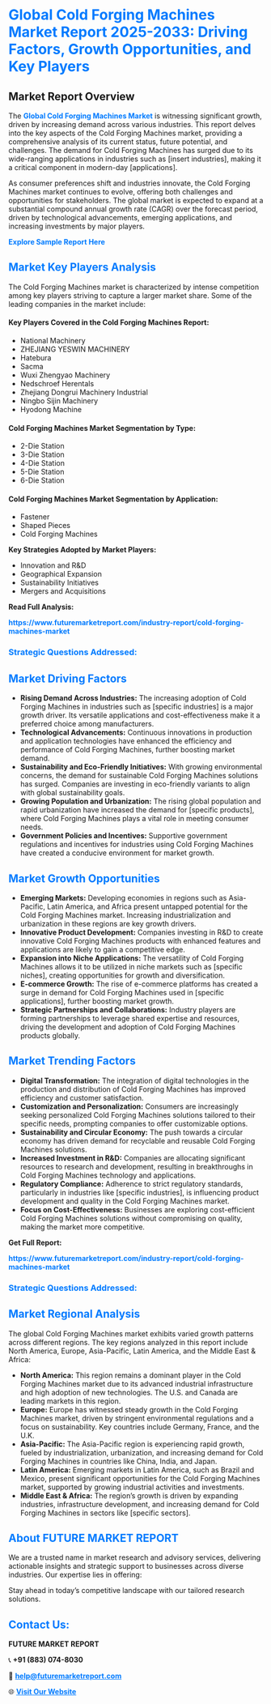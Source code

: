 <h1 style="color: #007BFF;">Global Cold Forging Machines Market Report 2025-2033: Driving Factors, Growth Opportunities, and Key Players</h1>

<section id="overview">
<h2>Market Report Overview</h2>
<p>The <a href="https://www.futuremarketreport.com/industry-report/cold-forging-machines-market" style="color: #007BFF; text-decoration: none;"><strong>Global Cold Forging Machines Market</strong></a> is witnessing significant growth, driven by increasing demand across various industries. This report delves into the key aspects of the Cold Forging Machines market, providing a comprehensive analysis of its current status, future potential, and challenges. The demand for Cold Forging Machines has surged due to its wide-ranging applications in industries such as [insert industries], making it a critical component in modern-day [applications].</p>
<p>As consumer preferences shift and industries innovate, the Cold Forging Machines market continues to evolve, offering both challenges and opportunities for stakeholders. The global market is expected to expand at a substantial compound annual growth rate (CAGR) over the forecast period, driven by technological advancements, emerging applications, and increasing investments by major players.</p>
</section>

<section id="overview">
<p><a href="https://www.futuremarketreport.com/request-sample/reportId=127883" style="color: #007BFF; text-decoration: none;"><strong>Explore Sample Report Here</strong></a></p>
</section>

<section id="key-players">
<h2 style="color: #007BFF;">Market Key Players Analysis</h2>
<p>The Cold Forging Machines market is characterized by intense competition among key players striving to capture a larger market share. Some of the leading companies in the market include:</p>
<h4>Key Players Covered in the Cold Forging Machines Report:</h4>
<ul><li>National Machinery</li><li>ZHEJIANG YESWIN MACHINERY</li><li>Hatebura</li><li>Sacma</li><li>Wuxi Zhengyao Machinery</li><li>Nedschroef Herentals</li><li>Zhejiang Dongrui Machinery Industrial</li><li>Ningbo Sijin Machinery</li><li>Hyodong Machine</li></ul>
<h4>Cold Forging Machines Market Segmentation by Type:</h4>
<ul><li>2-Die Station</li><li>3-Die Station</li><li>4-Die Station</li><li>5-Die Station</li><li>6-Die Station</li></ul>

<h4>Cold Forging Machines Market Segmentation by Application:</h4>
<ul><li>Fastener</li><li>Shaped Pieces</li><li>Cold Forging Machines</li></ul>
<p><strong>Key Strategies Adopted by Market Players:</strong></p>
<ul>
<li>Innovation and R&D</li>
<li>Geographical Expansion</li>
<li>Sustainability Initiatives</li>
<li>Mergers and Acquisitions</li>
</ul>
</section>

<section>
<p><strong>Read Full Analysis: </strong></p><a href="https://www.futuremarketreport.com/industry-report/cold-forging-machines-market" style="color: #007BFF; text-decoration: none;"><strong>https://www.futuremarketreport.com/industry-report/cold-forging-machines-market</strong></a>
<h3 style="color: #007BFF;">Strategic Questions Addressed:</h3>
</section>

<section id="driving-factors">
<h2 style="color: #007BFF;">Market Driving Factors</h2>
<ul>
<li><strong>Rising Demand Across Industries:</strong> The increasing adoption of Cold Forging Machines in industries such as [specific industries] is a major growth driver. Its versatile applications and cost-effectiveness make it a preferred choice among manufacturers.</li>
<li><strong>Technological Advancements:</strong> Continuous innovations in production and application technologies have enhanced the efficiency and performance of Cold Forging Machines, further boosting market demand.</li>
<li><strong>Sustainability and Eco-Friendly Initiatives:</strong> With growing environmental concerns, the demand for sustainable Cold Forging Machines solutions has surged. Companies are investing in eco-friendly variants to align with global sustainability goals.</li>
<li><strong>Growing Population and Urbanization:</strong> The rising global population and rapid urbanization have increased the demand for [specific products], where Cold Forging Machines plays a vital role in meeting consumer needs.</li>
<li><strong>Government Policies and Incentives:</strong> Supportive government regulations and incentives for industries using Cold Forging Machines have created a conducive environment for market growth.</li>
</ul>
</section>

<section id="growth-opportunities">
<h2 style="color: #007BFF;">Market Growth Opportunities</h2>
<ul>
<li><strong>Emerging Markets:</strong> Developing economies in regions such as Asia-Pacific, Latin America, and Africa present untapped potential for the Cold Forging Machines market. Increasing industrialization and urbanization in these regions are key growth drivers.</li>
<li><strong>Innovative Product Development:</strong> Companies investing in R&D to create innovative Cold Forging Machines products with enhanced features and applications are likely to gain a competitive edge.</li>
<li><strong>Expansion into Niche Applications:</strong> The versatility of Cold Forging Machines allows it to be utilized in niche markets such as [specific niches], creating opportunities for growth and diversification.</li>
<li><strong>E-commerce Growth:</strong> The rise of e-commerce platforms has created a surge in demand for Cold Forging Machines used in [specific applications], further boosting market growth.</li>
<li><strong>Strategic Partnerships and Collaborations:</strong> Industry players are forming partnerships to leverage shared expertise and resources, driving the development and adoption of Cold Forging Machines products globally.</li>
</ul>
</section>

<section id="trending-factors">
<h2 style="color: #007BFF;">Market Trending Factors</h2>
<ul>
<li><strong>Digital Transformation:</strong> The integration of digital technologies in the production and distribution of Cold Forging Machines has improved efficiency and customer satisfaction.</li>
<li><strong>Customization and Personalization:</strong> Consumers are increasingly seeking personalized Cold Forging Machines solutions tailored to their specific needs, prompting companies to offer customizable options.</li>
<li><strong>Sustainability and Circular Economy:</strong> The push towards a circular economy has driven demand for recyclable and reusable Cold Forging Machines solutions.</li>
<li><strong>Increased Investment in R&D:</strong> Companies are allocating significant resources to research and development, resulting in breakthroughs in Cold Forging Machines technology and applications.</li>
<li><strong>Regulatory Compliance:</strong> Adherence to strict regulatory standards, particularly in industries like [specific industries], is influencing product development and quality in the Cold Forging Machines market.</li>
<li><strong>Focus on Cost-Effectiveness:</strong> Businesses are exploring cost-efficient Cold Forging Machines solutions without compromising on quality, making the market more competitive.</li>
</ul>
</section>

<section>
<p><strong>Get Full Report: </strong></p><a href="https://www.futuremarketreport.com/industry-report/cold-forging-machines-market" style="color: #007BFF; text-decoration: none;"><strong>https://www.futuremarketreport.com/industry-report/cold-forging-machines-market</strong></a>
<h3 style="color: #007BFF;">Strategic Questions Addressed:</h3>
</section>


<section id="regional-analysis">
<h2 style="color: #007BFF;">Market Regional Analysis</h2>
<p>The global Cold Forging Machines market exhibits varied growth patterns across different regions. The key regions analyzed in this report include North America, Europe, Asia-Pacific, Latin America, and the Middle East & Africa:</p>
<ul>
<li><strong>North America:</strong> This region remains a dominant player in the Cold Forging Machines market due to its advanced industrial infrastructure and high adoption of new technologies. The U.S. and Canada are leading markets in this region.</li>
<li><strong>Europe:</strong> Europe has witnessed steady growth in the Cold Forging Machines market, driven by stringent environmental regulations and a focus on sustainability. Key countries include Germany, France, and the U.K.</li>
<li><strong>Asia-Pacific:</strong> The Asia-Pacific region is experiencing rapid growth, fueled by industrialization, urbanization, and increasing demand for Cold Forging Machines in countries like China, India, and Japan.</li>
<li><strong>Latin America:</strong> Emerging markets in Latin America, such as Brazil and Mexico, present significant opportunities for the Cold Forging Machines market, supported by growing industrial activities and investments.</li>
<li><strong>Middle East & Africa:</strong> The region’s growth is driven by expanding industries, infrastructure development, and increasing demand for Cold Forging Machines in sectors like [specific sectors].</li>
</ul>
</section>

<footer>
<h2 style="color: #007BFF;">About FUTURE MARKET REPORT</h2>
<p>We are a trusted name in market research and advisory services, delivering actionable insights and strategic support to businesses across diverse industries. Our expertise lies in offering:</p>

<p>Stay ahead in today’s competitive landscape with our tailored research solutions.</p>

<h2 style="color: #007BFF;">Contact Us:</h2>
<p><strong>FUTURE MARKET REPORT</strong></p>
<p>📞 <strong>+91 (883) 074-8030</strong></p>
<p>📧 <strong><a href="mailto:help@futuremarketreport.com" style="color: #007BFF;">help@futuremarketreport.com</a></strong></p>
<p>🌐 <strong><a href="https://www.futuremarketreport.com/" style="color: #007BFF;">Visit Our Website</a></strong></p>
</footer>